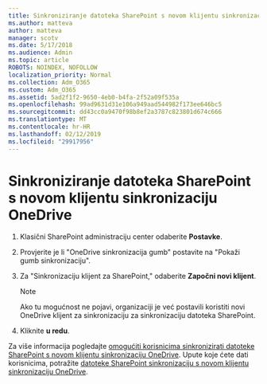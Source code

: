 ```yaml
---
title: Sinkroniziranje datoteka SharePoint s novom klijentu sinkronizaciju OneDrive
ms.author: matteva
author: matteva
manager: scotv
ms.date: 5/17/2018
ms.audience: Admin
ms.topic: article
ROBOTS: NOINDEX, NOFOLLOW
localization_priority: Normal
ms.collection: Adm_O365
ms.custom: Adm_O365
ms.assetid: 5ad2f1f2-9650-4eb0-b4fa-2f52a09f535a
ms.openlocfilehash: 99ad9631d31e106a949aad544982f173ee646bc5
ms.sourcegitcommit: dd43cc0a9470f98b8ef2a3787c823801d674c666
ms.translationtype: MT
ms.contentlocale: hr-HR
ms.lasthandoff: 02/12/2019
ms.locfileid: "29917956"
---
```

# <a name="sync-sharepoint-files-with-the-new-onedrive-sync-client"></a>Sinkroniziranje datoteka SharePoint s novom klijentu sinkronizaciju OneDrive

1. Klasični SharePoint administraciju center odaberite **Postavke**.
    
2. Provjerite je li "OneDrive sinkronizacija gumb" postavite na "Pokaži gumb sinkronizaciju".
    
3. Za "Sinkronizaciju klijent za SharePoint," odaberite **Započni novi klijent**.
    
    > [!NOTE]
    > Ako tu mogućnost ne pojavi, organizaciji je već postavili koristiti novi OneDrive klijent za sinkronizaciju za sinkronizaciju datoteka SharePoint. 
  
4. Kliknite **u redu**.
    
Za više informacija pogledajte [omogućiti korisnicima sinkronizirati datoteke SharePoint s novom klijentu sinkronizaciju OneDrive](https://go.microsoft.com/fwlink/?linkid=866433). Upute koje ćete dati korisnicima, potražite [datoteke SharePoint sinkronizaciju s novom klijentu sinkronizaciju OneDrive](https://go.microsoft.com/fwlink/?linkid=866427).
  

